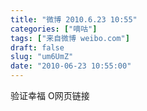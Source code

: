 ```yaml
---
title: "微博 2010.6.23 10:55"
categories: ["嘀咕"]
tags: ["来自微博 weibo.com"]
draft: false
slug: "um6UmZ"
date: "2010-06-23 10:55:00"
---
```


<p>验证幸福  O网页链接 ​​​​</p>
